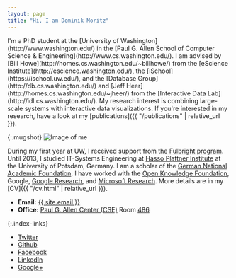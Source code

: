 ```yaml
---
layout: page
title: "Hi, I am Dominik Moritz"
---
```


<div class="home-columns" markdown="1">
<div class="intro" markdown="1">

<span class="lead">
I'm a PhD student at the [University of Washington](http://www.washington.edu/) in the [Paul G. Allen School of Computer Science & Engineering](http://www.cs.washington.edu/). I am advised by [Bill Howe](http://homes.cs.washington.edu/~billhowe/) from the [eScience Institute](http://escience.washington.edu/), the [iSchool](https://ischool.uw.edu/), and the [Database Group](http://db.cs.washington.edu/) and [Jeff Heer](http://homes.cs.washington.edu/~jheer/) from the [Interactive Data Lab](http://idl.cs.washington.edu/). My research interest is combining large-scale systems with interactive data visualizations. If you're interested in my research, have a look at my [publications]({{ "/publications" | relative_url }}).
</span>
</div>

{:.mugshot}
<img src="{{ '/images/dominik.jpg' | absolute_url }}" alt="Image of me">

</div>

During my first year at UW, I received support from the [Fulbright program](https://en.wikipedia.org/wiki/Fulbright_Program). Until 2013, I studied IT-Systems Engineering at [Hasso Plattner Institute](http://www.hpi.uni-potsdam.de) at the University of Potsdam, Germany. I am a scholar of the [German National Academic Foundation](http://www.studienstiftung.de/). I have worked with the [Open Knowledge Foundation](http://www.okfn.org), Google, [Google Research](https://research.google.com/), and [Microsoft Research](https://www.microsoft.com/en-us/research/group/vibe/). More details are in my [CV]({{ "/cv.html" | relative_url }}).

* **Email:** <a href="mailto:{{ site.email }}">{{ site.email }}</a>
* **Office:** [Paul G. Allen Center (CSE)](http://www.washington.edu/maps/?q=cse) Room [486](https://norfolk.cs.washington.edu/directory/index.php?prev_floor=4&show_room=CSE486)

{:.index-links}
* [<i class="fa fa-twitter fa-lg"></i> Twitter](https://twitter.com/domoritz)
* [<i class="fa fa-github fa-lg"></i> Github](https://github.com/domoritz)
* [<i class="fa fa-facebook-square fa-lg"></i> Facebook](https://www.facebook.com/moritz.dominik)
* [<i class="fa fa-linkedin fa-lg"></i> LinkedIn](https://www.linkedin.com/pub/dominik-moritz/24/b81/409)
* [<i class="fa fa-google-plus fa-lg"></i> Google+](https://plus.google.com/110111947282446666823)
